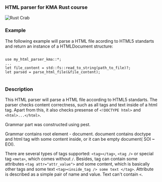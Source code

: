 ### HTML parser for KMA Rust course
![Rust Crab](https://encrypted-tbn0.gstatic.com/images?q=tbn:ANd9GcQ9jFG4XUD60ap87Arcx6wkBP3GJhYB5ChQyz_1u1onpVI3-4fpshRHDpuV4HE_T5n113E&usqp=CAU)

### Example
The following example will parse a HTML file acording to HTML5 standarts and return an instance of a HTMLDocument structure:
<pre>
<code>
use my_html_parser_kma::*;
...
let file_content = std::fs::read_to_string(path_to_file)?;
let parsed = parse_html_file(&file_content);
</code>
</pre>

### Description 

This HTML parser will parse a HTML file according to HTML5 standarts. The parser checks content correctness, such as all tags and text inside of a html tag. Apart from this, it also checks presense of `<!DOCTYPE html>` and `<html>...</html>`.

Grammar part was constructed using pest. <br/>

Grammar contains root element - document. document contains doctype and html tag with some content inside, or it can be empty document( SOI ~ EOI). 

There are several types of tags supported: `<tag></tag>`, `<tag />` or special tag `<meta>`, which comes without `/`. Besides, tag can contain some attributes `<tag attr="attr_value">` and some content, which is basically other tags and some text `<tag><inside_tag /> some text </tag>`. Attribute is described as a simple pair of name and value. Text can't contain `<`. 

